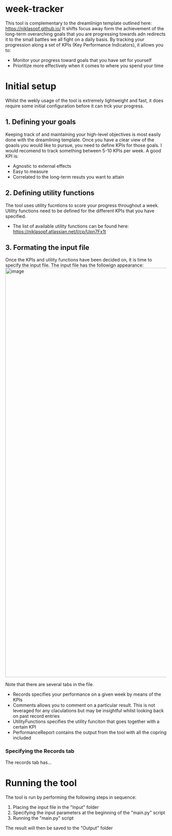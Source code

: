 # week-tracker
This tool is complementary to the dreamlinign template outlined here: https://niklasopf.github.io/
It shifts focus away form the achievement of the long-term overarching goals that you are progressing towards adn redirects it to the small battles we all fight on a daily basis. By tracking your progression along a set of KPIs (Key Performance Indicators), it allows you to: 
* Monitor your progress toward goals that you have set for yourself
* Prioritize more effectively when it comes to where you spend your time

# Initial setup
Whilst the wekly usage of the tool is extremely lightweight and fast, it does require some initial configuration before it can trck your progress.
## 1. Defining your goals
Keeping track of and maintaining your high-level objectives is most easily done with the dreamlining template. Once you have a clear view of the goaols you would like to pursue, you need to define KPIs for those goals. I would recomend to track something between 5-10 KPIs per week. A good KPI is:
* Agnostic to external effects
* Easy to measure
* Correlated to the long-term resuts you want to attain

## 2. Defining utility functions
The tool uses utility fucntions to score your progress throughout a week. Utility functions need to be defined for the different KPIs that you have specified. 
* The list of available utility functions can be found here: https://niklasopf.atlassian.net/l/cp/Upn7Fx1t

## 3. Formating the input file
Once the KPIs and utility functions have been decided on, it is time to specify the input file. The input file has the followign appearance:
<img width="1280" alt="image" src="https://user-images.githubusercontent.com/44125052/192748814-67f47138-5f51-495d-ae2e-68e6d2bad263.png">

Note that there are several tabs in the file. 
* Records specifies your performance on a given week by means of the KPIs
* Comments allows you to comment on a particular result. This is not leveraged for any claculations but may be insightful whilst looking back on past record entries
* UtilityFunctions specifies the utility funciton that goes together with a certain KPI
* PerformanceReport contains the output from the tool with all the copring included

### Specifying the Records tab
The records tab has...


# Running the tool
The tool is run by performing the following steps in sequence: 
1. Placing the input file in the "Input" folder
2. Specifying the input parameters at the beginning of the "main.py" script
3. Running the "main.py" script

The result will then be saved to the "Output" folder




